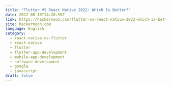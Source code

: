 ```yaml
---
title: "Flutter VS React Native 2022: Which Is Better?"
date: 2022-08-15T14:20:55Z
link: https://hackernoon.com/flutter-vs-react-native-2022-which-is-better?source=rss&utm_medium=RSS&utm_source=news.12bit.vn
site: hackernoon.com
language: English
category:
  - react-native-vs-flutter
  - react-native
  - flutter
  - flutter-app-development
  - mobile-app-development
  - software-development
  - google
  - javascript
draft: false
---
```

